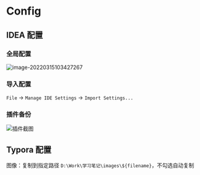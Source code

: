 # Config

## IDEA 配置

### 全局配置

![image-20220315103427267](https://s2.loli.net/2022/03/15/2omyhjbrvJLYVlx.png)

### 导入配置

`File` -> `Manage IDE Settings` -> `Import Settings...`

### 插件备份

![插件截图](https://s2.loli.net/2021/12/17/9vTEOCZ57aKLbyt.png)

## Typora 配置

图像：复制到指定路径 `D:\Work\学习笔记\images\${filename}`，不勾选自动复制